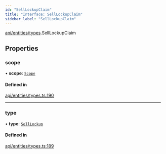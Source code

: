 ```yaml
---
id: "SellLockupClaim"
title: "Interface: SellLockupClaim"
sidebar_label: "SellLockupClaim"
---
```


[api/entities/types](../../../../../modules/API/Entities/Types/Types.md).SellLockupClaim

## Properties

### scope

• **scope**: [`Scope`](../Scope/Scope.md)

#### Defined in

[api/entities/types.ts:190](https://github.com/PolymeshAssociation/polymesh-sdk/blob/f8a937f04/src/api/entities/types.ts#L190)

___

### type

• **type**: [`SellLockup`](../../../../../enums/API/Entities/Types/ClaimType/ClaimType.md#selllockup)

#### Defined in

[api/entities/types.ts:189](https://github.com/PolymeshAssociation/polymesh-sdk/blob/f8a937f04/src/api/entities/types.ts#L189)
